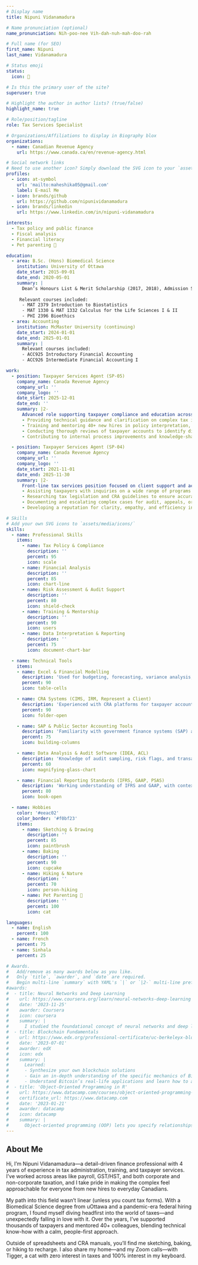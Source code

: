 ```yaml
---
# Display name
title: Nipuni Vidanamadura

# Name pronunciation (optional)
name_pronunciation: Nih-poo-nee Vih-dah-nuh-mah-doo-rah

# Full name (for SEO)
first_name: Nipuni
last_name: Vidanamadura

# Status emoji
status:
  icon: 🧾

# Is this the primary user of the site?
superuser: true

# Highlight the author in author lists? (true/false)
highlight_name: true

# Role/position/tagline
role: Tax Services Specialist

# Organizations/Affiliations to display in Biography blox
organizations:
  - name: Canadian Revenue Agency
    url: https://www.canada.ca/en/revenue-agency.html

# Social network links
# Need to use another icon? Simply download the SVG icon to your `assets/media/icons/` folder.
profiles:
  - icon: at-symbol
    url: 'mailto:maheshika05@gmail.com'
    label: E-mail Me
  - icon: brands/github
    url: https://github.com/nipunividanamadura
  - icon: brands/linkedin
    url: https://www.linkedin.com/in/nipuni-vidanamadura

interests:
  - Tax policy and public finance
  - Fiscal analysis
  - Financial literacy
  - Pet parenting 🐾

education:
  - area: B.Sc. (Hons) Biomedical Science
    institution: University of Ottawa
    date_start: 2015-09-01
    date_end: 2020-05-01
    summary: |
      Dean’s Honours List & Merit Scholarship (2017, 2018), Admission Scholarship (2015)
      
     Relevant courses included:
      - MAT 2379 Introduction to Biostatistics
      - MAT 1330 & MAT 1332 Calculus for the Life Sciences I & II
      - PHI 2396 Bioethics
  - area: Accounting
    institution: McMaster University (continuing)
    date_start: 2024-01-01
    date_end: 2025-01-01
    summary: |
      Relevant courses included:
      - ACC925 Introductory Financial Accounting
      - ACC926 Intermediate Financial Accounting I

work:
  - position: Taxpayer Services Agent (SP-05)
    company_name: Canada Revenue Agency
    company_url: ''
    company_logo: ''
    date_start: 2025-12-01
    date_end: ''
    summary: |2-
      Advanced role supporting taxpayer compliance and education across multiple tax programs. Responsibilities include:
      - Providing technical guidance and clarification on complex tax issues related to corporate and personal income tax, GST/HST, and payroll
      - Training and mentoring 40+ new hires in policy interpretation, tax program application, and client communication best practices
      - Conducting thorough reviews of taxpayer accounts to identify discrepancies, ensure compliance, and resolve escalated cases
      - Contributing to internal process improvements and knowledge-sharing initiatives to increase operational efficiency

  - position: Taxpayer Services Agent (SP-04)
    company_name: Canada Revenue Agency
    company_url: ''
    company_logo: ''
    date_start: 2021-11-01
    date_end: 2025-11-30
    summary: |2-
      Front-line tax services position focused on client support and accurate application of tax legislation. Responsibilities included:
      - Assisting taxpayers with inquiries on a wide range of programs including GST/HST, payroll, and income tax
      - Researching tax legislation and CRA guidelines to ensure accurate and consistent information delivery
      - Documenting and escalating complex cases for audit, appeals, or compliance review
      - Developing a reputation for clarity, empathy, and efficiency in high-volume, high-stakes interactions

# Skills
# Add your own SVG icons to `assets/media/icons/`
skills:
  - name: Professional Skills
    items:
      - name: Tax Policy & Compliance
        description: ''
        percent: 95
        icon: scale
      - name: Financial Analysis
        description: ''
        percent: 85
        icon: chart-line
      - name: Risk Assessment & Audit Support
        description: ''
        percent: 80
        icon: shield-check
      - name: Training & Mentorship
        description: ''
        percent: 90
        icon: users
      - name: Data Interpretation & Reporting
        description: ''
        percent: 75
        icon: document-chart-bar

  - name: Technical Tools
    items:
    - name: Excel & Financial Modelling
      description: 'Used for budgeting, forecasting, variance analysis, and building audit-ready financial summaries'
      percent: 90
      icon: table-cells

    - name: CRA Systems (CIMS, IRM, Represent a Client)
      description: 'Experienced with CRA platforms for taxpayer account management, case review, and compliance documentation'
      percent: 90
      icon: folder-open

    - name: SAP & Public Sector Accounting Tools
      description: 'Familiarity with government finance systems (SAP) and Public Sector Accounting Standards (PSAS) for budget and control functions'
      percent: 75
      icon: building-columns

    - name: Data Analysis & Audit Software (IDEA, ACL)
      description: 'Knowledge of audit sampling, risk flags, and transaction testing using data analytics tools'
      percent: 60
      icon: magnifying-glass-chart

    - name: Financial Reporting Standards (IFRS, GAAP, PSAS)
      description: 'Working understanding of IFRS and GAAP, with contextual application to public and corporate financial reporting'
      percent: 80
      icon: book-open

  - name: Hobbies
    color: '#eeac02'
    color_border: '#f0bf23'
    items:
      - name: Sketching & Drawing
        description: ''
        percent: 85
        icon: paintbrush
      - name: Baking
        description: ''
        percent: 90
        icon: cupcake
      - name: Hiking & Nature
        description: ''
        percent: 70
        icon: person-hiking
      - name: Pet Parenting 🐾
        description: ''
        percent: 100
        icon: cat

languages:
  - name: English
    percent: 100
  - name: French
    percent: 75
  - name: Sinhala
    percent: 25

# Awards.
#   Add/remove as many awards below as you like.
#   Only `title`, `awarder`, and `date` are required.
#   Begin multi-line `summary` with YAML's `|` or `|2-` multi-line prefix and indent 2 spaces below.
#awards:
#  - title: Neural Networks and Deep Learning
#    url: https://www.coursera.org/learn/neural-networks-deep-learning
#    date: '2023-11-25'
#    awarder: Coursera
#    icon: coursera
#    summary: |
#      I studied the foundational concept of neural networks and deep learning. By the end, I was familiar with the significant technological trends driving the rise of deep learning; build, train, and apply fully connected deep neural networks; implement efficient (vectorized) neural networks; identify key parameters in a neural network’s architecture; and apply deep learning to your own applications.
#  - title: Blockchain Fundamentals
#    url: https://www.edx.org/professional-certificate/uc-berkeleyx-blockchain-fundamentals
#    date: '2023-07-01'
#    awarder: edX
#    icon: edx
#    summary: |
#      Learned:
#      - Synthesize your own blockchain solutions
#      - Gain an in-depth understanding of the specific mechanics of Bitcoin
#      - Understand Bitcoin’s real-life applications and learn how to attack and destroy Bitcoin, Ethereum, smart contracts and Dapps, and alternatives to Bitcoin’s Proof-of-Work consensus algorithm
#  - title: 'Object-Oriented Programming in R'
#    url: https://www.datacamp.com/courses/object-oriented-programming-with-s3-and-r6-in-r
#    certificate_url: https://www.datacamp.com
#    date: '2023-01-21'
#    awarder: datacamp
#    icon: datacamp
#    summary: |
#      Object-oriented programming (OOP) lets you specify relationships between functions and the objects that they can act on, helping you manage complexity in your code. This is an intermediate level course, providing an introduction to OOP, using the S3 and R6 systems. S3 is a great day-to-day R programming tool that simplifies some of the functions that you write. R6 is especially useful for industry-specific analyses, working with web APIs, and building GUIs.
---
```


## About Me

Hi, I’m Nipuni Vidanamadura—a detail-driven finance professional with 4 years of experience in tax administration, training, and taxpayer services. I’ve worked across areas like payroll, GST/HST, and both corporate and non-corporate taxation, and I take pride in making the complex feel approachable for everyone from new hires to everyday Canadians.

My path into this field wasn’t linear (unless you count tax forms). With a Biomedical Science degree from uOttawa and a pandemic-era federal hiring program, I found myself diving headfirst into the world of taxes—and unexpectedly falling in love with it. Over the years, I’ve supported thousands of taxpayers and mentored 40+ colleagues, blending technical know-how with a calm, people-first approach.

Outside of spreadsheets and CRA manuals, you’ll find me sketching, baking, or hiking to recharge. I also share my home—and my Zoom calls—with Tigger, a cat with zero interest in taxes and 100% interest in my keyboard.
